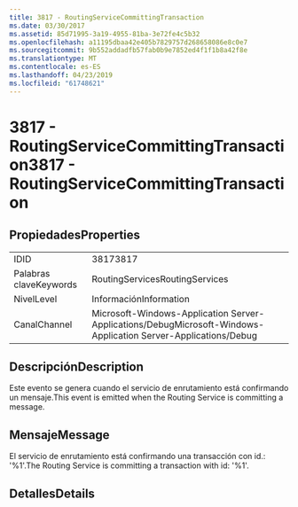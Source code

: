 ```yaml
---
title: 3817 - RoutingServiceCommittingTransaction
ms.date: 03/30/2017
ms.assetid: 85d71995-3a19-4955-81ba-3e72fe4c5b32
ms.openlocfilehash: a11195dbaa42e405b7829757d268658086e8c0e7
ms.sourcegitcommit: 9b552addadfb57fab0b9e7852ed4f1f1b8a42f8e
ms.translationtype: MT
ms.contentlocale: es-ES
ms.lasthandoff: 04/23/2019
ms.locfileid: "61748621"
---
```

# <a name="3817---routingservicecommittingtransaction"></a><span data-ttu-id="305ce-102">3817 - RoutingServiceCommittingTransaction</span><span class="sxs-lookup"><span data-stu-id="305ce-102">3817 - RoutingServiceCommittingTransaction</span></span>
## <a name="properties"></a><span data-ttu-id="305ce-103">Propiedades</span><span class="sxs-lookup"><span data-stu-id="305ce-103">Properties</span></span>  
  
|||  
|-|-|  
|<span data-ttu-id="305ce-104">ID</span><span class="sxs-lookup"><span data-stu-id="305ce-104">ID</span></span>|<span data-ttu-id="305ce-105">3817</span><span class="sxs-lookup"><span data-stu-id="305ce-105">3817</span></span>|  
|<span data-ttu-id="305ce-106">Palabras clave</span><span class="sxs-lookup"><span data-stu-id="305ce-106">Keywords</span></span>|<span data-ttu-id="305ce-107">RoutingServices</span><span class="sxs-lookup"><span data-stu-id="305ce-107">RoutingServices</span></span>|  
|<span data-ttu-id="305ce-108">Nivel</span><span class="sxs-lookup"><span data-stu-id="305ce-108">Level</span></span>|<span data-ttu-id="305ce-109">Información</span><span class="sxs-lookup"><span data-stu-id="305ce-109">Information</span></span>|  
|<span data-ttu-id="305ce-110">Canal</span><span class="sxs-lookup"><span data-stu-id="305ce-110">Channel</span></span>|<span data-ttu-id="305ce-111">Microsoft-Windows-Application Server-Applications/Debug</span><span class="sxs-lookup"><span data-stu-id="305ce-111">Microsoft-Windows-Application Server-Applications/Debug</span></span>|  
  
## <a name="description"></a><span data-ttu-id="305ce-112">Descripción</span><span class="sxs-lookup"><span data-stu-id="305ce-112">Description</span></span>  
 <span data-ttu-id="305ce-113">Este evento se genera cuando el servicio de enrutamiento está confirmando un mensaje.</span><span class="sxs-lookup"><span data-stu-id="305ce-113">This event is emitted when the Routing Service is committing a message.</span></span>  
  
## <a name="message"></a><span data-ttu-id="305ce-114">Mensaje</span><span class="sxs-lookup"><span data-stu-id="305ce-114">Message</span></span>  
 <span data-ttu-id="305ce-115">El servicio de enrutamiento está confirmando una transacción con id.: '%1'.</span><span class="sxs-lookup"><span data-stu-id="305ce-115">The Routing Service is committing a transaction with id: '%1'.</span></span>  
  
## <a name="details"></a><span data-ttu-id="305ce-116">Detalles</span><span class="sxs-lookup"><span data-stu-id="305ce-116">Details</span></span>

